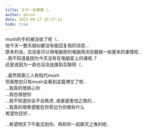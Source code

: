 ```yaml
---
title: 关于一些事情（。
author: phioa
date: 2021-09-17 15:17:13
hide: true
---
```


mush的手机被没收了呢（..  
他今天一整天貌似都没有能回复我的消息...  
原本的话，应该是可以用电脑房的电脑用浏览器做一些基本的事情呢..  
..我不知道是因为今天没有在电脑室上的课呢..?  
还是说因为一直也没法连接到互联网（..  

..虽然用第三人称指代mush  
但我想也只有mush会看到这篇博文了呢..  
...我真的很担心你  
...我也很想你  
...我不知道你会不会焦虑..或者是害怕之类的...  
...我真的很希望能在你旁边为你做些什么  
希望你还好...  

...希望明天下午能见到你，再和你一起聊天之类的呢..